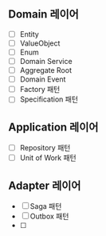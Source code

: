 
## Domain 레이어
- [ ] Entity
- [ ] ValueObject
- [ ] Enum
- [ ] Domain Service
- [ ] Aggregate Root
- [ ] Domain Event
- [ ] Factory 패턴
- [ ] Specification 패턴

## Application 레이어
- [ ] Repository 패턴
- [ ] Unit of Work 패턴

## Adapter 레이어
- [ ] Saga 패턴
- [ ] Outbox 패턴
- [ ]